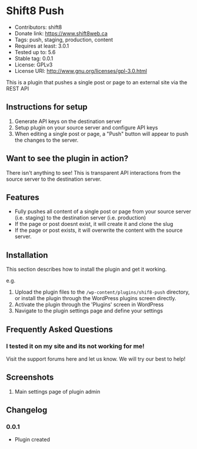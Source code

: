 # Shift8 Push
* Contributors: shift8
* Donate link: https://www.shift8web.ca
* Tags: push, staging, production, content
* Requires at least: 3.0.1
* Tested up to: 5.6
* Stable tag: 0.0.1
* License: GPLv3
* License URI: http://www.gnu.org/licenses/gpl-3.0.html

This is a plugin that pushes a single post or page to an external site via the REST API

## Instructions for setup 

1. Generate API keys on the destination server
2. Setup plugin on your source server and configure API keys
3. When editing a single post or page, a "Push" button will appear to push the changes to the server.

## Want to see the plugin in action?

There isn't anything to see! This is transparent API interactions from the source server to the destination server.

## Features

- Fully pushes all content of a single post or page from your source server (i.e. staging) to the destination server (i.e. production)
- If the page or post doesnt exist, it will create it and clone the slug
- If the page or post exists, it will overwrite the content with the source server.

## Installation

This section describes how to install the plugin and get it working.

e.g.

1. Upload the plugin files to the `/wp-content/plugins/shif8-push` directory, or install the plugin through the WordPress plugins screen directly.
2. Activate the plugin through the 'Plugins' screen in WordPress
3. Navigate to the plugin settings page and define your settings

## Frequently Asked Questions 

### I tested it on my site and its not working for me!

Visit the support forums here and let us know. We will try our best to help!

## Screenshots 

1. Main settings page of plugin admin

## Changelog 

### 0.0.1
* Plugin created
